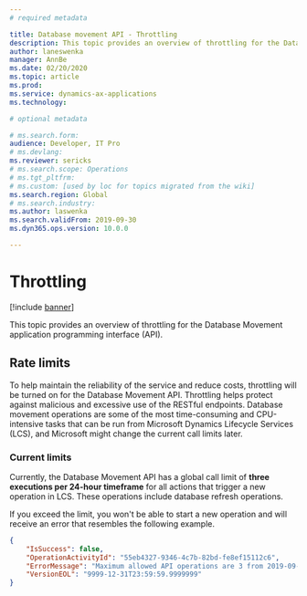 ```yaml
---
# required metadata

title: Database movement API - Throttling
description: This topic provides an overview of throttling for the Database Movement application programming interface (API).
author: laneswenka
manager: AnnBe
ms.date: 02/20/2020
ms.topic: article
ms.prod: 
ms.service: dynamics-ax-applications
ms.technology: 

# optional metadata

# ms.search.form: 
audience: Developer, IT Pro
# ms.devlang: 
ms.reviewer: sericks
# ms.search.scope: Operations
# ms.tgt_pltfrm: 
# ms.custom: [used by loc for topics migrated from the wiki]
ms.search.region: Global
# ms.search.industry: 
ms.author: laswenka
ms.search.validFrom: 2019-09-30
ms.dyn365.ops.version: 10.0.0

---
```


# Throttling

[!include [banner](../../includes/banner.md)]

This topic provides an overview of throttling for the Database Movement application programming interface (API).

## Rate limits

To help maintain the reliability of the service and reduce costs, throttling will be turned on for the Database Movement API. Throttling helps protect against malicious and excessive use of the RESTful endpoints. Database movement operations are some of the most time-consuming and CPU-intensive tasks that can be run from Microsoft Dynamics Lifecycle Services (LCS), and Microsoft might change the current call limits later.

### Current limits

Currently, the Database Movement API has a global call limit of **three executions per 24-hour timeframe** for all actions that trigger a new operation in LCS. These operations include database refresh operations.

If you exceed the limit, you won't be able to start a new operation and will receive an error that resembles the following example.

```json
{
    "IsSuccess": false,
    "OperationActivityId": "55eb4327-9346-4c7b-82bd-fe8ef15112c6",
    "ErrorMessage": "Maximum allowed API operations are 3 from 2019-09-30T04:01:01.9999999",
    "VersionEOL": "9999-12-31T23:59:59.9999999"
}
```
